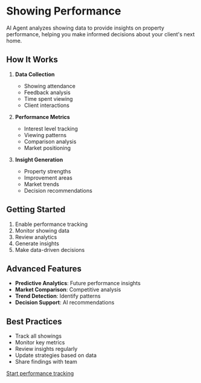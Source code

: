 # Showing Performance

AI Agent analyzes showing data to provide insights on property performance, helping you make informed decisions about your client's next home.

## How It Works

1. **Data Collection**
   - Showing attendance
   - Feedback analysis
   - Time spent viewing
   - Client interactions

2. **Performance Metrics**
   - Interest level tracking
   - Viewing patterns
   - Comparison analysis
   - Market positioning

3. **Insight Generation**
   - Property strengths
   - Improvement areas
   - Market trends
   - Decision recommendations

## Getting Started

1. Enable performance tracking
2. Monitor showing data
3. Review analytics
4. Generate insights
5. Make data-driven decisions

## Advanced Features

- **Predictive Analytics**: Future performance insights
- **Market Comparison**: Competitive analysis
- **Trend Detection**: Identify patterns
- **Decision Support**: AI recommendations

## Best Practices

- Track all showings
- Monitor key metrics
- Review insights regularly
- Update strategies based on data
- Share findings with team

[Start performance tracking](#) 